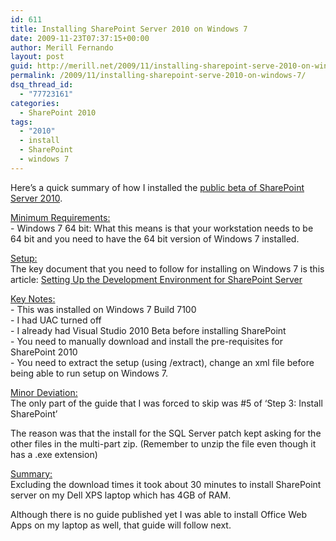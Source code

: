 ```yaml
---
id: 611
title: Installing SharePoint Server 2010 on Windows 7
date: 2009-11-23T07:37:15+00:00
author: Merill Fernando
layout: post
guid: http://merill.net/2009/11/installing-sharepoint-serve-2010-on-windows-7/
permalink: /2009/11/installing-sharepoint-serve-2010-on-windows-7/
dsq_thread_id:
  - "77723161"
categories:
  - SharePoint 2010
tags:
  - "2010"
  - install
  - SharePoint
  - windows 7
---
```

<p>Here’s a quick summary of how I installed the <a href="http://www.microsoft.com/2010/en/">public beta of SharePoint Server 2010</a>.</p>  <p><u>Minimum Requirements:     <br /></u>- Windows 7 64 bit: What this means is that your workstation needs to be 64 bit and you need to have the 64 bit version of Windows 7 installed.</p>  <p><u>Setup:     <br /></u>The key document that you need to follow for installing on Windows 7 is this article: <a href="http://msdn.microsoft.com/en-us/library/ee554869(office.14).aspx">Setting Up the Development Environment for SharePoint Server</a></p>  <p><u>Key Notes:      <br /></u>- This was installed on Windows 7 Build 7100    <br />- I had UAC turned off    <br />- I already had Visual Studio 2010 Beta before installing SharePoint    <br />- You need to manually download and install the pre-requisites for SharePoint 2010    <br />- You need to extract the setup (using /extract), change an xml file before being able to run setup on Windows 7. </p>  <p><u>Minor Deviation:     <br /></u>The only part of the guide that I was forced to skip was #5 of ‘Step 3: Install SharePoint’</p>  <p>The reason was that the install for the SQL Server patch kept asking for the other files in the multi-part zip. (Remember to unzip the file even though it has a .exe extension)</p>  <p><u>Summary:     <br /></u>Excluding the download times it took about 30 minutes to install SharePoint server on my Dell XPS laptop which has 4GB of RAM.</p>  <p>Although there is no guide published yet I was able to install Office Web Apps on my laptop as well, that guide will follow next.</p>